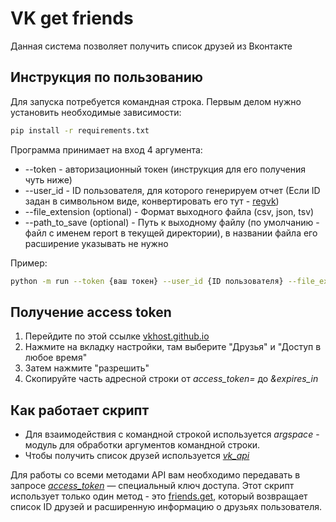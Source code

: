 # VK get friends

Данная система позволяет получить список друзей из Вконтакте

## Инструкция по пользованию

Для запуска потребуется командная строка. Первым делом нужно установить необходимые зависимости:
```bash 
pip install -r requirements.txt
```

Программа принимает на вход 4 аргумента:

* --token - авторизационный токен (инструкция для его получения чуть ниже)
* --user_id - ID пользователя, для которого генерируем отчет (Если ID задан в символьном виде, конвертировать его тут - [regvk](https://regvk.com/id/))
* --file_extension (optional) - Формат выходного файла (csv, json, tsv)
* --path_to_save (optional) - Путь к выходному файлу (по умолчанию - файл с именем report в текущей директории), в названии файла его расширение указывать не нужно

Пример:
```bash 
python -m run --token {ваш токен} --user_id {ID пользователя} --file_extension {формат выходного файла} --path_to_save {путь к выходному файлу}
```
## Получение access token
1. Перейдите по этой ссылке [vkhost.github.io](https://vkhost.github.io/)
2. Нажмите на вкладку настройки, там выберите "Друзья" и "Доступ в любое время"
3. Затем нажмите "разрешить"
4. Скопируйте часть адресной строки от _access_token=_ до _&expires_in_

## Как работает скрипт
* Для взаимодействия с командной строкой используется _argspace_ - модуль для обработки аргументов командной строки.
* Чтобы получить список друзей используется [_vk_api_](https://dev.vk.com/reference)

Для работы со всеми методами API вам необходимо передавать в запросе [_access_token_](https://dev.vk.com/api/access-token/getting-started) — специальный ключ доступа.
Этот скрипт использует только один метод - это [friends.get](https://dev.vk.com/method/friends.get), который возвращает список ID друзей и расширенную информацию
о друзьях пользователя.
